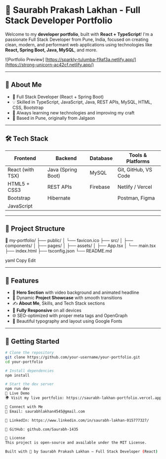 # 🚀 Saurabh Prakash Lakhan - Full Stack Developer Portfolio

Welcome to my **developer portfolio**, built with **React + TypeScript**! I'm a passionate Full Stack Developer from Pune, India, focused on creating clean, modern, and performant web applications using technologies like **React, Spring Boot, Java, MySQL**, and more.

![Portfolio Preview] [https://sparkly-tulumba-f9af3a.netlify.app/](https://strong-unicorn-ac42cf.netlify.app/) 

---

## 🌟 About Me

- 🔧 Full Stack Developer (React + Spring Boot)
- 💡 Skilled in TypeScript, JavaScript, Java, REST APIs, MySQL, HTML, CSS, Bootstrap
- 🧠 Always learning new technologies and improving my craft
- 📍 Based in Pune, originally from Jalgaon

---

## 🛠️ Tech Stack

| Frontend        | Backend         | Database    | Tools & Platforms        |
|-----------------|------------------|-------------|---------------------------|
| React (with TSX)| Java (Spring Boot)| MySQL       | Git, GitHub, VS Code      |
| HTML5 + CSS3    | REST APIs        | Firebase    | Netlify / Vercel          |
| Bootstrap       | Hibernate        |             | Postman, Figma            |
| JavaScript      |                  |             |                           |

---

## 📂 Project Structure

📁 my-portfolio/
├── public/
│ └── favicon.ico
├── src/
│ ├── components/
│ ├── pages/
│ ├── assets/
│ ├── App.tsx
│ └── main.tsx
├── index.html
├── tsconfig.json
└── README.md

yaml
Copy
Edit

---

## 📸 Features

- 🎥 **Hero Section** with video background and animated headline
- 🧾 Dynamic **Project Showcase** with smooth transitions
- ✍️ **About Me**, Skills, and Tech Stack sections
- 📱 **Fully Responsive** on all devices
- 🌐 SEO-optimized with proper meta tags and OpenGraph
- 🎨 Beautiful typography and layout using Google Fonts

---

## 🚀 Getting Started

```bash
# Clone the repository
git clone https://github.com/your-username/your-portfolio.git
cd your-portfolio

# Install dependencies
npm install

# Start the dev server
npm run dev
🔗 Live Demo
🌍 Visit my live portfolio: https://saurabh-lakhan-portfolio.vercel.app <!-- Replace with actual link -->

🙌 Connect with Me
📧 Email: saurabhlakhan4545@gmail.com

💼 LinkedIn: https://www.linkedin.com/in/saurabh-lakhan-015777327/

🐙 GitHub: github.com/Saurabh-1435

📝 License
This project is open-source and available under the MIT License.

Built with 💙 by Saurabh Prakash Lakhan – Full Stack Developer (React)
